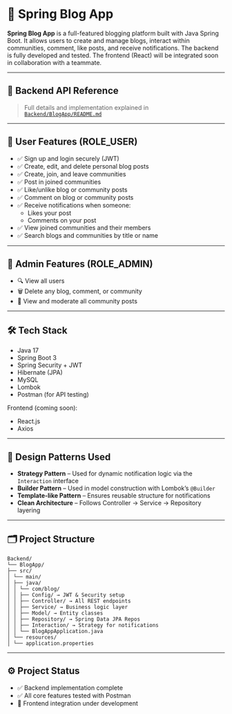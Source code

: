# 📝 Spring Blog App

**Spring Blog App** is a full-featured blogging platform built with Java Spring Boot. It allows users to create and manage blogs, interact within communities, comment, like posts, and receive notifications. The backend is fully developed and tested. The frontend (React) will be integrated soon in collaboration with a teammate.

---
## 📘 Backend API Reference

> Full details and implementation explained in [`Backend/BlogApp/README.md`](https://github.com/ahmedhossam32/spring-blog-app/blob/main/Backend/BlogApp/README.md)

---

## 👤 User Features (ROLE_USER)

- ✅ Sign up and login securely (JWT)
- ✅ Create, edit, and delete personal blog posts
- ✅ Create, join, and leave communities
- ✅ Post in joined communities
- ✅ Like/unlike blog or community posts
- ✅ Comment on blog or community posts
- ✅ Receive notifications when someone:
  - Likes your post
  - Comments on your post
- ✅ View joined communities and their members
- ✅ Search blogs and communities by title or name

---

## 👑 Admin Features (ROLE_ADMIN)

- 🔍 View all users
- 🗑 Delete any blog, comment, or community
- 🧵 View and moderate all community posts

---

## 🛠 Tech Stack

- Java 17
- Spring Boot 3
- Spring Security + JWT
- Hibernate (JPA)
- MySQL
- Lombok
- Postman (for API testing)

Frontend (coming soon):
- React.js
- Axios

---

## 🧠 Design Patterns Used

- **Strategy Pattern** – Used for dynamic notification logic via the `Interaction` interface
- **Builder Pattern** – Used in model construction with Lombok’s `@Builder`
- **Template-like Pattern** – Ensures reusable structure for notifications
- **Clean Architecture** – Follows Controller → Service → Repository layering

---

## 🗂 Project Structure

```
Backend/
└── BlogApp/
├── src/
│ └── main/
│ ├── java/
│ │ └── com/blog/
│ │ ├── Config/ → JWT & Security setup
│ │ ├── Controller/ → All REST endpoints
│ │ ├── Service/ → Business logic layer
│ │ ├── Model/ → Entity classes
│ │ ├── Repository/ → Spring Data JPA Repos
│ │ ├── Interaction/ → Strategy for notifications
│ │ └── BlogAppApplication.java
│ └── resources/
│ └── application.properties
```

---

## ⚙️ Project Status

- ✅ Backend implementation complete
- ✅ All core features tested with Postman
- 🚧 Frontend integration under development
